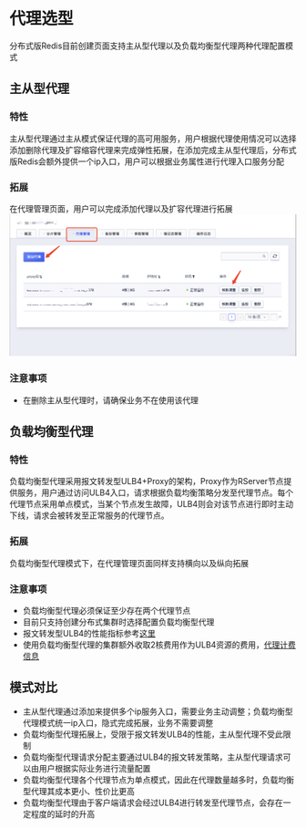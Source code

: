 # 代理选型

分布式版Redis目前创建页面支持主从型代理以及负载均衡型代理两种代理配置模式

## 主从型代理

### 特性
主从型代理通过主从模式保证代理的高可用服务，用户根据代理使用情况可以选择添加删除代理及扩容缩容代理来完成弹性拓展，在添加完成主从型代理后，分布式版Redis会额外提供一个ip入口，用户可以根据业务属性进行代理入口服务分配

### 拓展
在代理管理页面，用户可以完成添加代理以及扩容代理进行拓展
![image](/images/udredis2024050601.png)

### 注意事项
- 在删除主从型代理时，请确保业务不在使用该代理


## 负载均衡型代理

### 特性
负载均衡型代理采用报文转发型ULB4+Proxy的架构，Proxy作为RServer节点提供服务，用户通过访问ULB4入口，请求根据负载均衡策略分发至代理节点。每个代理节点采用单点模式，当某个节点发生故障，ULB4则会对该节点进行即时主动下线，请求会被转发至正常服务的代理节点。

### 拓展
负载均衡型代理模式下，在代理管理页面同样支持横向以及纵向拓展


### 注意事项
- 负载均衡型代理必须保证至少存在两个代理节点
- 目前只支持创建分布式集群时选择配置负载均衡型代理
- 报文转发型ULB4的性能指标参考[这里](https://docs.ucloud.cn/ulb/intro/performance)
- 使用负载均衡型代理的集群额外收取2核费用作为ULB4资源的费用，[代理计费信息](https://docs.ucloud.cn/uredis/price)



## 模式对比

- 主从型代理通过添加来提供多个ip服务入口，需要业务主动调整；负载均衡型代理模式统一ip入口，隐式完成拓展，业务不需要调整
- 负载均衡型代理拓展上，受限于报文转发ULB4的性能，主从型代理不受此限制
- 负载均衡型代理请求分配主要通过ULB4的报文转发策略，主从型代理请求可以由用户根据实际业务进行流量配置
- 负载均衡型代理各个代理节点为单点模式，因此在代理数量越多时，负载均衡型代理其成本更小、性价比更高
- 负载均衡型代理由于客户端请求会经过ULB4进行转发至代理节点，会存在一定程度的延时的升高



